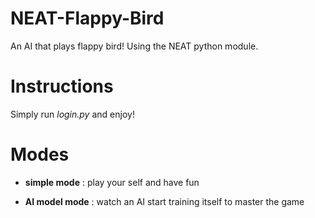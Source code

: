 
# NEAT-Flappy-Bird
An AI that plays flappy bird! Using the NEAT python module.

# Instructions
Simply run *login.py* and enjoy!

# Modes

- **simple mode** :
    play your self and have fun

- **AI model mode** :
    watch an AI start training itself to master the game
